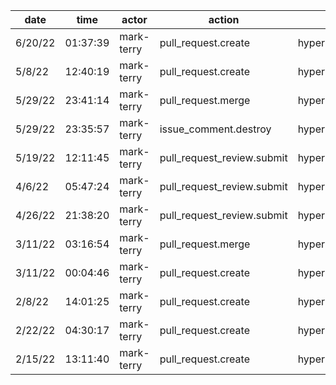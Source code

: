 | date    | time     | actor      | action                     | repo             | user       | data.team | data.new_repo_permission | data.old_repo_permission |
| ------- | -------- | ---------- | -------------------------- | ---------------- | ---------- | --------- | ------------------------ | ------------------------ |
| 6/20/22 | 01:37:39 | mark-terry | pull_request.create        | hyperledger/besu | mark-terry |           |                          |                          |
| 5/8/22  | 12:40:19 | mark-terry | pull_request.create        | hyperledger/besu | mark-terry |           |                          |                          |
| 5/29/22 | 23:41:14 | mark-terry | pull_request.merge         | hyperledger/besu | q9f        |           |                          |                          |
| 5/29/22 | 23:35:57 | mark-terry | issue_comment.destroy      | hyperledger/besu |            |           |                          |                          |
| 5/19/22 | 12:11:45 | mark-terry | pull_request_review.submit | hyperledger/besu |            |           |                          |                          |
| 4/6/22  | 05:47:24 | mark-terry | pull_request_review.submit | hyperledger/besu |            |           |                          |                          |
| 4/26/22 | 21:38:20 | mark-terry | pull_request_review.submit | hyperledger/besu |            |           |                          |                          |
| 3/11/22 | 03:16:54 | mark-terry | pull_request.merge         | hyperledger/besu | mark-terry |           |                          |                          |
| 3/11/22 | 00:04:46 | mark-terry | pull_request.create        | hyperledger/besu | mark-terry |           |                          |                          |
| 2/8/22  | 14:01:25 | mark-terry | pull_request.create        | hyperledger/besu | mark-terry |           |                          |                          |
| 2/22/22 | 04:30:17 | mark-terry | pull_request.create        | hyperledger/besu | mark-terry |           |                          |                          |
| 2/15/22 | 13:11:40 | mark-terry | pull_request.create        | hyperledger/besu | mark-terry |           |                          |                          |
